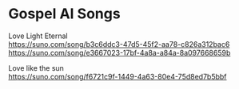 # Gospel AI Songs

Love Light Eternal<BR>
https://suno.com/song/b3c6ddc3-47d5-45f2-aa78-c826a312bac6<BR>
https://suno.com/song/e3667023-17bf-4a8a-a84a-8a097668659b<BR>

Love like the sun <BR>
https://suno.com/song/f6721c9f-1449-4a63-80e4-75d8ed7b5bbf<BR>
